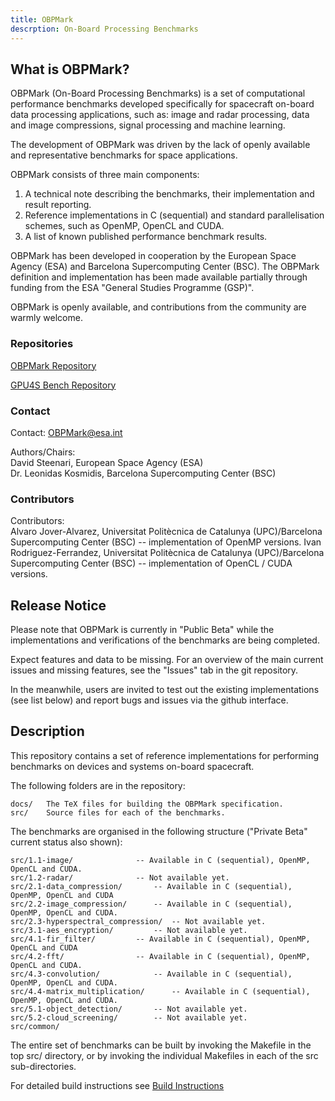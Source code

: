 ```yaml
---
title: OBPMark
descrption: On-Board Processing Benchmarks
---
```


What is OBPMark?
---------------------
OBPMark (On-Board Processing Benchmarks) is a set of computational performance benchmarks developed specifically for spacecraft on-board data processing applications, such as: image and radar processing, data and image compressions, signal processing and machine learning.

The development of OBPMark was driven by the lack of openly available and representative benchmarks for space applications.

OBPMark consists of three main components: 
1. A technical note describing the benchmarks, their implementation and result reporting. 
2. Reference implementations in C (sequential) and standard parallelisation schemes, such as OpenMP, OpenCL and CUDA. 
3. A list of known published performance benchmark results. 

OBPMark has been developed in cooperation by the European Space Agency (ESA) and Barcelona Supercomputing Center (BSC). 
The OBPMark definition and implementation has been made available partially through funding from the ESA "General Studies Programme (GSP)".

OBPMark is openly available, and contributions from the community are warmly welcome. 

### Repositories

[OBPMark Repository](https://github.com/OBPMark/OBPMark) 

[GPU4S Bench Repository](https://github.com/OBPMark/GPU4S_Bench)

### Contact

Contact: OBPMark@esa.int  
  
Authors/Chairs:  
David Steenari, European Space Agency (ESA)  
Dr. Leonidas Kosmidis, Barcelona Supercomputing Center (BSC)  

### Contributors

Contributors:  
Alvaro Jover-Alvarez, Universitat Politècnica de Catalunya (UPC)/Barcelona Supercomputing Center (BSC)  -- implementation of OpenMP versions.
Ivan Rodriguez-Ferrandez, Universitat Politècnica de Catalunya (UPC)/Barcelona Supercomputing Center (BSC) -- implementation of OpenCL / CUDA versions.
  
## Release Notice
Please note that OBPMark is currently in "Public Beta" while the implementations and verifications of the benchmarks are being completed.

Expect features and data to be missing. For an overview of the main current issues and missing features, see the "Issues" tab in the git repository.

In the meanwhile, users are invited to test out the existing implementations (see list below) and report bugs and issues via the github interface.

## Description
This repository contains a set of reference implementations for performing benchmarks on devices and systems on-board spacecraft. 

The following folders are in the repository: 

	docs/	The TeX files for building the OBPMark specification. 
	src/	Source files for each of the benchmarks. 

The benchmarks are organised in the following structure ("Private Beta" current status also shown): 

	src/1.1-image/				-- Available in C (sequential), OpenMP, OpenCL and CUDA.
	src/1.2-radar/				-- Not available yet.
	src/2.1-data_compression/		-- Available in C (sequential), OpenMP, OpenCL and CUDA
	src/2.2-image_compression/		-- Available in C (sequential), OpenMP, OpenCL and CUDA.
	src/2.3-hyperspectral_compression/	-- Not available yet.
	src/3.1-aes_encryption/			-- Not available yet.
	src/4.1-fir_filter/			-- Available in C (sequential), OpenMP, OpenCL and CUDA
	src/4.2-fft/				-- Available in C (sequential), OpenMP, OpenCL and CUDA.
	src/4.3-convolution/			-- Available in C (sequential), OpenMP, OpenCL and CUDA.
	src/4.4-matrix_multiplication/		-- Available in C (sequential), OpenMP, OpenCL and CUDA.
	src/5.1-object_detection/		-- Not available yet. 
	src/5.2-cloud_screening/		-- Not available yet.
	src/common/

The entire set of benchmarks can be built by invoking the Makefile in the top src/ directory, or by invoking the individual Makefiles in each of the src sub-directories. 

For detailed build instructions see [Build Instructions](build_instructions.md) 

